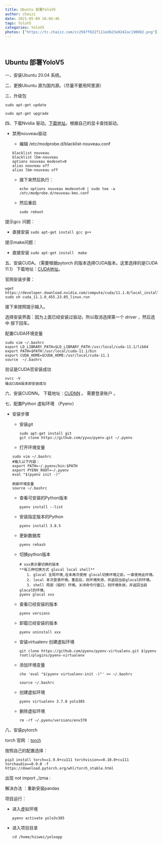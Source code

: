 ```yaml
---
title: Ubuntu 部署YoloV5
author: chaizz
date: 2021-05-09 16:04:46
tags: YoloV5
categories: YoloV5
photos: ["https://tc.chaizz.com/cc256ff022f111edb23e0242ac190002.png"]
---
```


​                   

<!--more-->

## Ubuntu 部署YoloV5



一、安装Ubuntu 20.04 系统。

二、更换Ubuntu 源为国内源。（尽量不要用阿里源）

三、升级包

```shell
sudo apt-get update	
```

```shell
sudo apt-get upgrade
```

四、下载Nvidia 驱动。[下载地址](https://www.nvidia.cn/content/DriverDownload-March2009/confirmation.php?url=/XFree86/Linux-x86_64/460.84/NVIDIA-Linux-x86_64-460.84.run&lang=cn&type=TITAN)。根据自己的显卡查找驱动。

- 禁用nouveau驱动

  -  编辑 /etc/modprobe.d/blacklist-nouveau.conf 

    ```
    blacklist nouveau
    blacklist lbm-nouveau
    options nouveau modeset=0
    alias nouveau off
    alias lbm-nouveau off
    ```

  - 接下来然后执行：

    ```shell
    echo options nouveau modeset=0 | sudo tee -a /etc/modprobe.d/nouveau-kms.conf
    ```

  - 然后重启

    ```shell
    sudo reboot
    ```

提示gcc 问题：

- 直接安装  `sudo apt-get install gcc g++`

提示make问题：

- 直接安装 `sudo apt-get install  make`

五、安装CUDA。（需要根据pytorch 的版本选择CUDA版本。这里选择的是CUDA 11.1）  下载地址：[CUDA地址](https://developer.nvidia.com/cuda-11.1.0-download-archive?target_os=Linux&target_arch=x86_64&target_distro=Ubuntu&target_version=2004&target_type=runfilelocal)。

官网安装步骤：

```shell
wget https://developer.download.nvidia.com/compute/cuda/11.1.0/local_installers/cuda_11.1.0_455.23.05_linux.run
sudo sh cuda_11.1.0_455.23.05_linux.run
```

接下来按照提示输入。

选择安装界面：因为上面已经安装过驱动，所以取消选择第一个 driver ，然后选中 按下回车。

配置CUDA环境变量

```shell
sudo vim ~/.bashrc
export LD_LIBRARY_PATH=$LD_LIBRARY_PATH:/usr/local/cuda-11.1/lib64
export PATH=$PATH:/usr/local/cuda-11.1/bin
export CUDA_HOME=$CUDA_HOME:/usr/local/cuda-11.1
source  ~/.bashrc
```

验证是CUDA否安装成功

```
nvcc -V
输出CUDA版本即安装成功
```

六、安装CUDNN。 下载地址：[CUDNN]() 。 需要登录账户 。

七、配置Python 虚拟环境 （Pyenv）

- 安装步骤

  - 安装git

    ```shell
    sudo apt-get install git	
    git clone https://github.com/yyuu/pyenv.git ~/.pyenv
    ```

  -  打开环境变量

    ```shell
    sudo vim ~/.bashrc
    #输入以下内容：
    export PATH=~/.pyenv/bin:$PATH
    export PYENV_ROOT=~/.pyenv
    eval "$(pyenv init -)"
    ```

    ```shell
    刷新环境变量
    source ~/.bashrc
    ```

  - 查看可安装的Python版本

    ```
    pyenv install --list
    ```

  - 安装指定版本的Python

    ```
    pyenv install 3.8.5
    ```

  - 更新数据库

    ```
    pyenv rehash
    ```

  - 切换python版本

    ```
    # xxx表示要切换的版本
    **有三种切换方式 glocal local shell**
    　　1. glocal 全局环境,在未再次使用 glocal切换环境之前，一直使用此环境。
    　　2. local 本次登录环境。重启后，则环境失效，并返回当前glocal的环境。
    　　3. shell 局部（临时）环境。关闭命令行窗口，则环境失效，并返回当前glocal的环境。
    pyenv glocal xxx  
    
    ```

  - 查看已经安装的版本

    ```
    pyenv versions
    
    ```

  - 卸载已经安装的版本

    ```
    pyenv uninstall xxx
    ```

  - 安装virtualenv   创建虚拟环境

    ```
    git clone https://github.com/pyenv/pyenv-virtualenv.git $(pyenv root)/plugins/pyenv-virtualenv
    ```

  - 添加环境变量

    ```
    cho 'eval "$(pyenv virtualenv-init -)"' >> ~/.bashrc
    
    source ~/.bashrc
    ```

  - 创建虚拟环境

    ```
    pyenv virtualenv 3.7.0 yolo385
    ```

  - 删除虚拟环境

    ```
    rm -rf ~/.pyenv/versions/env370
    ```

    

八、安装pytorch

torch 官网 ：[torch](https://pytorch.org/)

按照自己的配置选择：

```
pip3 install torch==1.9.0+cu111 torchvision==0.10.0+cu111 torchaudio==0.9.0 -f https://download.pytorch.org/whl/torch_stable.html
```

出现 not import _lzma :

解决办法 ：重新安装pandas







项目运行：

- 进入虚拟环境

  ```
  pyenv activate yolo3v385
  ```

- 进入项目目录

  ```
  cd /home/hziwei/yoloapp
  ```

  